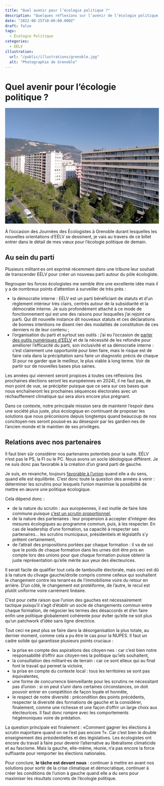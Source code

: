 ```yaml
---
title: "Quel avenir pour l’écologie politique ?"
description: "Quelques réflexions sur l’avenir de l’écologie politique et les prochaines échéances."
date: "2022-08-25T10:00:00.000Z"
draft: false
tags:
  - Écologie Politique
categories:
  - EÉLV
illustration:
  url: "/public/illustrations/grenoble.jpg"
  alt: "Photographie de Grenoble"
---
```


# Quel avenir pour l’écologie politique ?

![Photographie de Grenoble](/public/illustrations/grenoble.jpg "🖼➡️")

À l’occasion des Journées des Écologistes à Grenoble durant lesquelles les nouvelles orientations d’EÉLV se dessinent, je vais au travers de ce billet entrer dans le détail de mes vœux pour l’écologie politique de demain.

## Au sein du parti

Plusieurs militant·es ont exprimé récemment dans une tribune leur souhait de transcender EÉLV pour créer un nouveau parti autour du pôle écologiste.

Regrouper les forces écologistes me semble être une excellente idée mais il y a de nombreux points d’attention à surveiller de très près :
- la démocratie interne : EÉLV est un parti bénéficiant de statuts et d’un règlement intérieur très clairs, centrés autour de la subsidiarité et la démocratie interne. Je suis profondément attaché à ce mode de fonctionnement qui est une des raisons pour lesquelles j’ai rejoint ce parti. Qui dit nouvelle instance dit nouveaux statuts et ces déclarations de bonnes intentions ne disent rien des modalités de constitution de ces derniers ni de leur contenu ;
- l’organisation du parti et surtout ses outils : j’ai eu l’occasion de [parler des outils numériques d’EÉLV](./quels-outils-numeriques-pour-eelv) et de la nécessité de les refondre pour améliorer l’efficacité du parti, son inclusivité et sa démocratie interne : c’est clairement une opportunité pour bien faire, mais le risque est de faire cela dans la précipitation sans faire un diagnostic précis de chaque SI pour ne garder que le meilleur, le plus viable à long terme. Voir de partir sur de nouvelles bases plus saines.

Les années qui viennent seront propices à toutes ces réflexions (les prochaines élections seront les européennes en 2024), il ne faut pas, de mon point de vue, se précipiter puisque que ce sera sur ces bases que nous enchaîneront les prochaines séquences électorales avec un réchauffement climatique qui sera alors encore plus prégnant.

Dans ce contexte, notre principale mission sera de maintenir l’espoir dans une société plus juste, plus écologique en continuant de proposer les solutions que nous préconisons depuis longtemps quand beaucoup de nos concitoyen·nes seront poussé·es au désespoir par les gardien·nes de l’ancien monde et le maintien de ses privilèges.

## Relations avec nos partenaires

Il faut bien sûr considérer nos partenaires potentiels pour la suite. EÉLV n’est pas le PS, la FI ou le PC. Nous avons un socle idéologique différent. Je ne suis donc pas favorable à la création d’un grand parti de gauche.

Je suis, en revanche, toujours [favorable à l’union](./l-union-pour-quoi-faire) quand elle a du sens, quand elle est équilibrée. C’est donc toute la question des années à venir : déterminer les scrutins pour lesquels l’union maximise la possibilité de mettre en œuvre une politique écologique.

Cela dépend donc :
- de la nature du scrutin : aux européennes, il est inutile de faire liste commune puisque [c’est un scrutin proportionnel](https://fr.wikipedia.org/wiki/%C3%89lections_du_Parlement_europ%C3%A9en),
- de la nature des partenaires : leur propension à accepter d’intégrer des mesures écologiques au programme commun, puis, à les respecter. En cas de leadership d’une formation, sa capacité à respecter ses partenaires… les scrutins municipaux, présidentiels et législatifs s’y prêtent certainement,
- de l’attrait des propositions portées par chaque formation : il va de soi que le poids de chaque formation dans les urnes doit être pris en compte lors des unions pour que chaque formation puisse obtenir la juste représentation qu’elle mérite aux yeux des électeurices.

Il serait facile de qualifier tout cela de tambouille électorale, mais ceci est dû à la nature du clivage gauche/droite compris comme celleux qui souhaitent le changement contre les tenant·es de l’immobilisme voire du retour en arrière. D’un côté, le changement est protéiforme, de l’autre, le recul est plutôt uniforme voire carrément linéaire.

C’est pour cette raison que l’union des gauches est nécessairement tactique puisqu’il s’agit d’établir un socle de changements commun entre chaque formation, de négocier les termes des désaccords et d’en faire enfin une politique globalement cohérente pour éviter qu’elle ne soit plus qu’un patchwork d’idée sans ligne directrice.

Tout ceci ne peut plus se faire dans la désorganisation la plus totale, au dernier moment, comme cela a pu être le cas pour la NUPES. Il faut un cadre solide qui garantisse plusieurs points cruciaux :
- la prise en compte des aspirations des citoyen·nes : car c’est bien notre responsabilité d’offrir aux citoyen·nes la politique qu’iels souhaitent,
- la consultation des militant·es de terrain : car ce sont elleux qui au final font le travail qui permet la victoire,
- la prise en compte du contexte local : tous les territoires se sont pas équivalentes,
- une forme de concurrence bienveillante pour les scrutins ne nécessitant pas d’union : si on peut s’unir dans certaines circonstances, on doit pouvoir entrer en compétition de façon loyale et honnête,
- le respect de notre diversité : précondition des points précédents, respecter la diversité des formations de gauche et la considérer, finalement, comme une richesse et une façon d’offrir un large choix aux électeurices. Il faut donc rompre avec les comportements hégémoniques voire de prédation.

La question principale est finalement : «Comment gagner les élections à scrutin majoritaire quand on ne l’est pas encore ?». Car c’est bien le double enseignement des présidentielles et des législatives. Les écologistes ont encore du travail à faire pour devenir l’alternative au libéralisme climaticide et au fascisme. Mais la gauche, elle-même, réunie, n’a pas encore la force suffisante pour remporter les élections nationales.

Pour conclure, **le tâche est devant nous** : continuer à mettre en avant nos solutions pour sortir de la crise climatique et démocratique, continuer à créer les conditions de l’union à gauche quand elle a du sens pour maximiser les résultats concrets de l’écologie politique.
